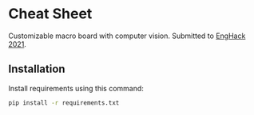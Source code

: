 # Cheat  Sheet

Customizable macro board with computer vision. Submitted to [EngHack 2021](https://devpost.com/software/cheat-sheet).

## Installation

Install requirements using this command:

```bash
pip install -r requirements.txt
```
